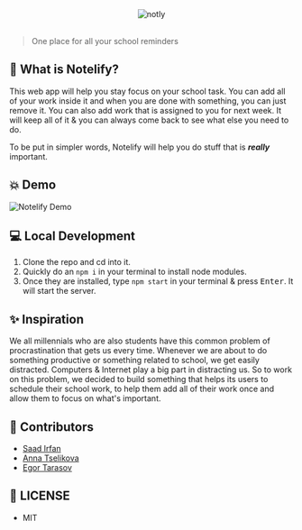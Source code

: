 <div align="center">
	<img src="https://i.imgur.com/O3Qcod4.png" alt="notly">
</div>
<br>

> One place for all your school reminders

## 🤔 What is Notelify?

This web app will help you stay focus on your school task. You can add all of your work inside it and when you are done with something, you can just remove it. You can also add work that is assigned to you for next week. It will keep all of it & you can always come back to see what else you need to do.

To be put in simpler words, Notelify will help you do stuff that is ***really*** important.

## 💥 Demo

![Notelify Demo](https://p21.tr4.n0.cdn.getcloudapp.com/items/kpuw7qBN/Screen%20Recording%202020-10-15%20at%2002.42.45%20PM.gif?source=viewer&v=e09f99d793bfa785b3c5b6398a4f4bbd)

## 💻 Local Development

1. Clone the repo and cd into it.
2. Quickly do an `npm i` in your terminal to install node modules.
3. Once they are installed, type `npm start` in your terminal & press <kbd>Enter</kbd>. It will start the server.

## ✨ Inspiration

We all millennials who are also students have this common problem of procrastination that gets us every time. Whenever we are about to do something productive or something related to school, we get easily distracted. Computers & Internet play a big part in distracting us. So to work on this problem, we decided to build something that helps its users to schedule their school work, to help them add all of their work once and allow them to focus on what's important.

## 🚀 Contributors

- [Saad Irfan](https://github.com/msaaddev)
- [Anna Tselikova](https://github.com/aniats)
- [Egor Tarasov](https://github.com/Jorres)

## 🔑 LICENSE

- MIT
